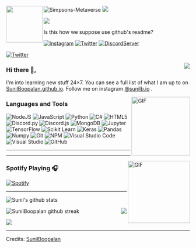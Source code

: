 ![Simpsons-Metaverse](https://github.com/SunilBoopalan/SunilBoopalan/assets/96052242/83d94912-292d-4181-996d-4e36fedb9b3b)
<img align="left" width="100" height="100" src="https://github.com/SunilBoopalan/SunilBoopalan/assets/96052242/d15e0f0c-02a5-411e-8a60-75957917c9a9">
<img src="https://github.com/SunilBoopalan/SunilBoopalan/assets/96052242/d15e0f0c-02a5-411e-8a60-75957917c9a9"  />
  </p>
<p float="right">
<img src="https://github.com/SunilBoopalan/SunilBoopalan/assets/96052242/cacc3a3b-006d-475e-9862-a6eb51ed9790" />
  </p>

Is this how we suppose use github's readme?

<a href="https://www.instagram.com/sunilb.io/">![Instagram](https://img.shields.io/badge/Instagram-%23E4405F.svg?style=for-the-badge&logo=Instagram&logoColor=white)</a> <a href="https://twitter.com/SunilBoopalan">![Twitter](https://img.shields.io/badge/Twitter-%231DA1F2.svg?style=for-the-badge&logo=Twitter&logoColor=white)</a> <a href="https://discord.gg/jgnjwPEyDW">![DiscordServer](https://img.shields.io/discord/755417007016509450?label=Discord%20Server&logo=Discord&colorB=5865F2&style=for-the-badge&logoColor=white)
  
</a> <a href="https://www.linkedin.com/in/sunil-boopalan-752a41227/">![Twitter](https://img.shields.io/badge/LinkedIn-0077B5?style=for-the-badge&logo=linkedin&logoColor=white)</a>

<a href="https://discord.com/users/705665813994012695">
  <img src="https://lanyard-profile-readme.vercel.app/api/762316391491174403?hideTimestamp=true&idleMessage=Just%20chillin'%20at%20the%20moment..." align="right" />
</a>

### Hi there 👋,

I'm into learning new stuff 24×7. You can see a full list of what I am up to on [SunilBoopalan.github.io](https://sunilboopalan.github.io/). Follow me on instagram [@sunilb.io](https://www.instagram.com/sunilb.io/)  .


<img align="right" alt="GIF" height="160px" src="https://octodex.github.com/images/daftpunktocat-guy.gif" />

### Languages and Tools  
![NodeJS](https://img.shields.io/badge/node.js-%2343853D.svg?style=for-the-badge&logo=node.js&logoColor=white) ![JavaScript](https://img.shields.io/badge/javascript-%23323330.svg?style=for-the-badge&logo=javascript&logoColor=%23F7DF1E) ![Python](https://img.shields.io/badge/python-%2314354C.svg?style=for-the-badge&logo=python&logoColor=white) ![C#](https://img.shields.io/badge/c%23-%23239120.svg?style=for-the-badge&logo=c-sharp&logoColor=white) ![HTML5](https://img.shields.io/badge/html5-%23E34F26.svg?style=for-the-badge&logo=html5&logoColor=white) ![Discord.py](https://img.shields.io/badge/discord.py-%232C3454.svg?style=for-the-badge&logo=Discord&logoColor=blue) ![Discord.js](https://img.shields.io/badge/discord.js-%232C3454.svg?style=for-the-badge&logo=Discord&logoColor=Blue)  ![MongoDB](https://img.shields.io/badge/MongoDB-%234ea94b.svg?style=for-the-badge&logo=mongodb&logoColor=white) ![Jupyter](https://img.shields.io/badge/Jupyter-F37626.svg?&style=for-the-badge&logo=Jupyter&logoColor=white) ![TensorFlow](https://img.shields.io/badge/TensorFlow-FF6F00?style=for-the-badge&logo=tensorflow&logoColor=white) ![Scikit Learn](https://img.shields.io/badge/scikit_learn-F7931E?style=for-the-badge&logo=scikit-learn&logoColor=white) ![Keras](https://img.shields.io/badge/Keras-D00000?style=for-the-badge&logo=Keras&logoColor=white) ![Pandas](https://img.shields.io/badge/Pandas-2C2D72?style=for-the-badge&logo=pandas&logoColor=white) ![Numpy](https://img.shields.io/badge/Numpy-777BB4?style=for-the-badge&logo=numpy&logoColor=white) ![Git](https://img.shields.io/badge/git-%23F05033.svg?style=for-the-badge&logo=git&logoColor=white) ![NPM](https://img.shields.io/badge/NPM-%23000000.svg?style=for-the-badge&logo=npm&logoColor=white) ![Visual Studio Code](https://img.shields.io/badge/VisualStudioCode-0078d7.svg?style=for-the-badge&logo=visual-studio-code&logoColor=white) ![Visual Studio](https://img.shields.io/badge/VisualStudio-5C2D91.svg?style=for-the-badge&logo=visual-studio&logoColor=white) ![GitHub](https://img.shields.io/badge/github-%23121011.svg?style=for-the-badge&logo=github&logoColor=white) 
  
-------------------
---

<img align="right" alt="GIF" height="170px" src="https://media.giphy.com/media/J5B1Y8QZnzXXbLQIBu/giphy.gif" />

### Spotify Playing 🎧

[![Spotify](https://novatorem-kyzbk7wxl-bardiesel.vercel.app/api/spotify)](https://open.spotify.com/user/31bcas7y6xirwlcldybrtou7fbja)

---

![Sunil's github stats](https://github-readme-stats.vercel.app/api?username=SunilBoopalan&show_icons=true&theme=tokyonight)

<img align="right" src="https://github-readme-stats.vercel.app/api/top-langs/?username=SunilBoopalan&show_icons=true&hide_border=true" />

![SunilBoopalan github streak](https://github-readme-streak-stats.herokuapp.com/?user=SunilBoopalan&theme=radical&include_all_commits=true&count_private=true)

 <div>
  
  
<img src="https://imgur.com/rilHVxA.png"/> 

-----
Credits: [SunilBoopalan](https://github.com/SunilBoopalan)
<!--
**SunilBoopalan/SunilBoopalan** is a ✨ _special_ ✨ repository because its `README.md` (this file) appears on your GitHub profile.

Here are some ideas to get you started:

- 🔭 I’m currently working on ...
- 🌱 I’m currently learning ...
- 👯 I’m looking to collaborate on ...
- 🤔 I’m looking for help with ...
- 💬 Ask me about ...
- 📫 How to reach me: ...
- 😄 Pronouns: ...
- ⚡ Fun fact: ...
-->

